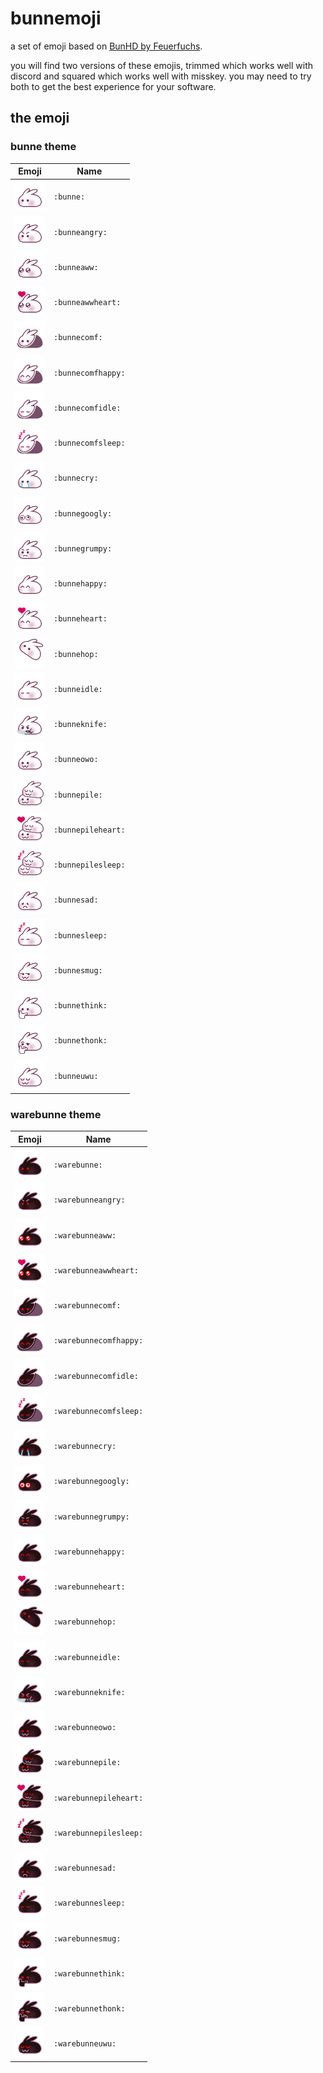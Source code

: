 # bunnemoji

a set of emoji based on <a href="https://www.feuerfuchs.dev/en/projects/bunhd-emojis/">BunHD by Feuerfuchs</a>.

you will find two versions of these emojis, trimmed which works well with discord and squared which works well with misskey. you may need to try both to get the best experience for your software.


## the emoji

### bunne theme

| Emoji | Name |
| --- | --- |
| <img width="48" height="48" src="https://github.com/bunnegirl/bunnemoji/blob/master/themes/bunne/squared/bunne.png"> | `:bunne:` |
| <img width="48" height="48" src="https://github.com/bunnegirl/bunnemoji/blob/master/themes/bunne/squared/bunneangry.png"> | `:bunneangry:` |
| <img width="48" height="48" src="https://github.com/bunnegirl/bunnemoji/blob/master/themes/bunne/squared/bunneaww.png"> | `:bunneaww:` |
| <img width="48" height="48" src="https://github.com/bunnegirl/bunnemoji/blob/master/themes/bunne/squared/bunneawwheart.png"> | `:bunneawwheart:` |
| <img width="48" height="48" src="https://github.com/bunnegirl/bunnemoji/blob/master/themes/bunne/squared/bunnecomf.png"> | `:bunnecomf:` |
| <img width="48" height="48" src="https://github.com/bunnegirl/bunnemoji/blob/master/themes/bunne/squared/bunnecomfhappy.png"> | `:bunnecomfhappy:` |
| <img width="48" height="48" src="https://github.com/bunnegirl/bunnemoji/blob/master/themes/bunne/squared/bunnecomfidle.png"> | `:bunnecomfidle:` |
| <img width="48" height="48" src="https://github.com/bunnegirl/bunnemoji/blob/master/themes/bunne/squared/bunnecomfsleep.png"> | `:bunnecomfsleep:` |
| <img width="48" height="48" src="https://github.com/bunnegirl/bunnemoji/blob/master/themes/bunne/squared/bunnecry.png"> | `:bunnecry:` |
| <img width="48" height="48" src="https://github.com/bunnegirl/bunnemoji/blob/master/themes/bunne/squared/bunnegoogly.png"> | `:bunnegoogly:` |
| <img width="48" height="48" src="https://github.com/bunnegirl/bunnemoji/blob/master/themes/bunne/squared/bunnegrumpy.png"> | `:bunnegrumpy:` |
| <img width="48" height="48" src="https://github.com/bunnegirl/bunnemoji/blob/master/themes/bunne/squared/bunnehappy.png"> | `:bunnehappy:` |
| <img width="48" height="48" src="https://github.com/bunnegirl/bunnemoji/blob/master/themes/bunne/squared/bunneheart.png"> | `:bunneheart:` |
| <img width="48" height="48" src="https://github.com/bunnegirl/bunnemoji/blob/master/themes/bunne/squared/bunnehop.webp"> | `:bunnehop:` |
| <img width="48" height="48" src="https://github.com/bunnegirl/bunnemoji/blob/master/themes/bunne/squared/bunneidle.png"> | `:bunneidle:` |
| <img width="48" height="48" src="https://github.com/bunnegirl/bunnemoji/blob/master/themes/bunne/squared/bunneknife.png"> | `:bunneknife:` |
| <img width="48" height="48" src="https://github.com/bunnegirl/bunnemoji/blob/master/themes/bunne/squared/bunneowo.png"> | `:bunneowo:` |
| <img width="48" height="48" src="https://github.com/bunnegirl/bunnemoji/blob/master/themes/bunne/squared/bunnepile.png"> | `:bunnepile:` |
| <img width="48" height="48" src="https://github.com/bunnegirl/bunnemoji/blob/master/themes/bunne/squared/bunnepileheart.png"> | `:bunnepileheart:` |
| <img width="48" height="48" src="https://github.com/bunnegirl/bunnemoji/blob/master/themes/bunne/squared/bunnepilesleep.png"> | `:bunnepilesleep:` |
| <img width="48" height="48" src="https://github.com/bunnegirl/bunnemoji/blob/master/themes/bunne/squared/bunnesad.png"> | `:bunnesad:` |
| <img width="48" height="48" src="https://github.com/bunnegirl/bunnemoji/blob/master/themes/bunne/squared/bunnesleep.png"> | `:bunnesleep:` |
| <img width="48" height="48" src="https://github.com/bunnegirl/bunnemoji/blob/master/themes/bunne/squared/bunnesmug.png"> | `:bunnesmug:` |
| <img width="48" height="48" src="https://github.com/bunnegirl/bunnemoji/blob/master/themes/bunne/squared/bunnethink.png"> | `:bunnethink:` |
| <img width="48" height="48" src="https://github.com/bunnegirl/bunnemoji/blob/master/themes/bunne/squared/bunnethonk.png"> | `:bunnethonk:` |
| <img width="48" height="48" src="https://github.com/bunnegirl/bunnemoji/blob/master/themes/bunne/squared/bunneuwu.png"> | `:bunneuwu:` |

### warebunne theme

| Emoji | Name |
| --- | --- |
| <img width="48" height="48" src="https://github.com/bunnegirl/bunnemoji/blob/master/themes/warebunne/squared/warebunne.png"> | `:warebunne:` |
| <img width="48" height="48" src="https://github.com/bunnegirl/bunnemoji/blob/master/themes/warebunne/squared/warebunneangry.png"> | `:warebunneangry:` |
| <img width="48" height="48" src="https://github.com/bunnegirl/bunnemoji/blob/master/themes/warebunne/squared/warebunneaww.png"> | `:warebunneaww:` |
| <img width="48" height="48" src="https://github.com/bunnegirl/bunnemoji/blob/master/themes/warebunne/squared/warebunneawwheart.png"> | `:warebunneawwheart:` |
| <img width="48" height="48" src="https://github.com/bunnegirl/bunnemoji/blob/master/themes/warebunne/squared/warebunnecomf.png"> | `:warebunnecomf:` |
| <img width="48" height="48" src="https://github.com/bunnegirl/bunnemoji/blob/master/themes/warebunne/squared/warebunnecomfhappy.png"> | `:warebunnecomfhappy:` |
| <img width="48" height="48" src="https://github.com/bunnegirl/bunnemoji/blob/master/themes/warebunne/squared/warebunnecomfidle.png"> | `:warebunnecomfidle:` |
| <img width="48" height="48" src="https://github.com/bunnegirl/bunnemoji/blob/master/themes/warebunne/squared/warebunnecomfsleep.png"> | `:warebunnecomfsleep:` |
| <img width="48" height="48" src="https://github.com/bunnegirl/bunnemoji/blob/master/themes/warebunne/squared/warebunnecry.png"> | `:warebunnecry:` |
| <img width="48" height="48" src="https://github.com/bunnegirl/bunnemoji/blob/master/themes/warebunne/squared/warebunnegoogly.png"> | `:warebunnegoogly:` |
| <img width="48" height="48" src="https://github.com/bunnegirl/bunnemoji/blob/master/themes/warebunne/squared/warebunnegrumpy.png"> | `:warebunnegrumpy:` |
| <img width="48" height="48" src="https://github.com/bunnegirl/bunnemoji/blob/master/themes/warebunne/squared/warebunnehappy.png"> | `:warebunnehappy:` |
| <img width="48" height="48" src="https://github.com/bunnegirl/bunnemoji/blob/master/themes/warebunne/squared/warebunneheart.png"> | `:warebunneheart:` |
| <img width="48" height="48" src="https://github.com/bunnegirl/bunnemoji/blob/master/themes/warebunne/squared/warebunnehop.webp"> | `:warebunnehop:` |
| <img width="48" height="48" src="https://github.com/bunnegirl/bunnemoji/blob/master/themes/warebunne/squared/warebunneidle.png"> | `:warebunneidle:` |
| <img width="48" height="48" src="https://github.com/bunnegirl/bunnemoji/blob/master/themes/warebunne/squared/warebunneknife.png"> | `:warebunneknife:` |
| <img width="48" height="48" src="https://github.com/bunnegirl/bunnemoji/blob/master/themes/warebunne/squared/warebunneowo.png"> | `:warebunneowo:` |
| <img width="48" height="48" src="https://github.com/bunnegirl/bunnemoji/blob/master/themes/warebunne/squared/warebunnepile.png"> | `:warebunnepile:` |
| <img width="48" height="48" src="https://github.com/bunnegirl/bunnemoji/blob/master/themes/warebunne/squared/warebunnepileheart.png"> | `:warebunnepileheart:` |
| <img width="48" height="48" src="https://github.com/bunnegirl/bunnemoji/blob/master/themes/warebunne/squared/warebunnepilesleep.png"> | `:warebunnepilesleep:` |
| <img width="48" height="48" src="https://github.com/bunnegirl/bunnemoji/blob/master/themes/warebunne/squared/warebunnesad.png"> | `:warebunnesad:` |
| <img width="48" height="48" src="https://github.com/bunnegirl/bunnemoji/blob/master/themes/warebunne/squared/warebunnesleep.png"> | `:warebunnesleep:` |
| <img width="48" height="48" src="https://github.com/bunnegirl/bunnemoji/blob/master/themes/warebunne/squared/warebunnesmug.png"> | `:warebunnesmug:` |
| <img width="48" height="48" src="https://github.com/bunnegirl/bunnemoji/blob/master/themes/warebunne/squared/warebunnethink.png"> | `:warebunnethink:` |
| <img width="48" height="48" src="https://github.com/bunnegirl/bunnemoji/blob/master/themes/warebunne/squared/warebunnethonk.png"> | `:warebunnethonk:` |
| <img width="48" height="48" src="https://github.com/bunnegirl/bunnemoji/blob/master/themes/warebunne/squared/warebunneuwu.png"> | `:warebunneuwu:` |
